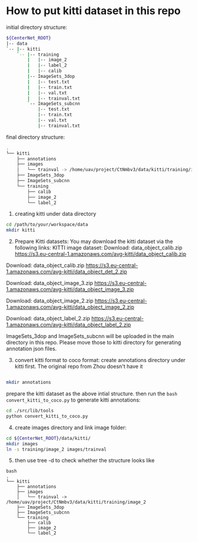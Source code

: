 # How to put kitti dataset in this repo

initial directory structure:
```bash
${CenterNet_ROOT}
|-- data
`-- |-- kitti
    `-- |-- training
        |   |-- image_2
        |   |-- label_2
        |   |-- calib
        |-- ImageSets_3dop
        |   |-- test.txt
        |   |-- train.txt
        |   |-- val.txt
        |   |-- trainval.txt
        `-- ImageSets_subcnn
            |-- test.txt
            |-- train.txt
            |-- val.txt
            |-- trainval.txt

```
final directory structure:
```bash
.
└── kitti
    ├── annotations
    ├── images
    │   └── trainval -> /home/uav/project/CtNmbv3/data/kitti/training/image_2
    ├── ImageSets_3dop
    ├── ImageSets_subcnn
    └── training
        ├── calib
        ├── image_2
        └── label_2

```


1. creating kitti under data directory
```bash
cd /path/to/your/workspace/data
mkdir kitti
```
2. Prepare Kitti datasets:
You may download the kitti dataset via the following links:
KITTI image dataset:
Download: data_object_calib.zip
https://s3.eu-central-1.amazonaws.com/avg-kitti/data_object_calib.zip 

Download: data_object_calib.zip
https://s3.eu-central-1.amazonaws.com/avg-kitti/data_object_det_2.zip

Download: data_object_image_3.zip
https://s3.eu-central-1.amazonaws.com/avg-kitti/data_object_image_3.zip

Download: data_object_image_2.zip
https://s3.eu-central-1.amazonaws.com/avg-kitti/data_object_image_2.zip

Download: data_object_label_2.zip
https://s3.eu-central-1.amazonaws.com/avg-kitti/data_object_label_2.zip

ImageSets_3dop and ImageSets_subcnn will be uploaded in the main directory in this repo.
Please move those to kitti directory for generating annotation json files.

3. convert kitti format to coco format:
create annotations directory under kitti first. The original repo from Zhou doesn't have it
```bash

mkdir annotations
```
prepare the kitti dataset as the above intial structure.
then run the ```bash convert_kitti_to_coco.py``` to generate kitti annotations:
```bash
cd ./src/lib/tools
python convert_kitti_to_coco.py
```

4. create images directory and link image folder:
```bash
cd ${CenterNet_ROOT}/data/kitti/
mkdir images
ln -s training/image_2 images/trainval
```
5. then use tree -d to check whether the structure looks like
```
bash
.
└── kitti
    ├── annotations
    ├── images
    │   └── trainval -> /home/uav/project/CtNmbv3/data/kitti/training/image_2
    ├── ImageSets_3dop
    ├── ImageSets_subcnn
    └── training
        ├── calib
        ├── image_2
        └── label_2

```



